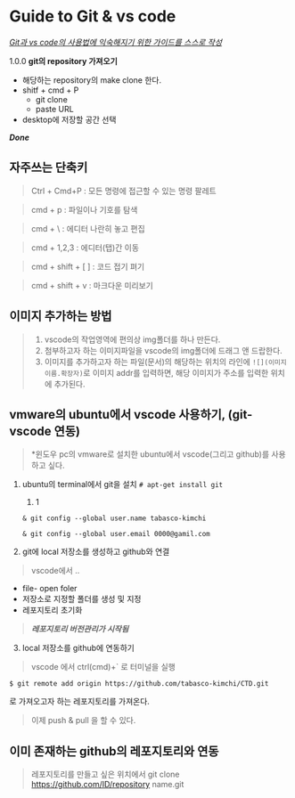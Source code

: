 # Guide to Git & vs code

*<U>Git과 vs code의 사용법에 익숙해지기 위한 가이드를 스스로 작성</U>*


1.0.0 **git의 repository 가져오기**

- 해당하는 repository의 make clone 한다.
- shitf + cmd + P
  - git clone
  - paste URL
- desktop에 저장할 공간 선택

***Done***

## 자주쓰는 단축키
> Ctrl + Cmd+P : 모든 명령에 접근할 수 있는 명령 팔레트

> cmd + p : 파일이나 기호를 탐색

> cmd + \ : 에디터 나란히 놓고 편집

> cmd + 1,2,3 : 에디터(탭)간 이동

> cmd + shift + [ ] : 코드 접기 펴기

> cmd + shift + v : 마크다운 미리보기




## 이미지 추가하는 방법

> 1. vscode의 작업영역에 편의상 img폴더를 하나 만든다.
> 2. 첨부하고자 하는 이미지파일을 vscode의 img폴더에 드래그 앤 드랍한다.
> 3. 이미지를 추가하고자 하는 파일(문서)의 해당하는 위치의 라인에 ```![](이미지이름.확장자)```로 이미지 addr를 입력하면, 해당 이미지가 주소를 입력한 위치에 추가된다.



## vmware의 ubuntu에서 vscode 사용하기, (git-vscode 연동)

> *윈도우 pc의 vmware로 설치한 ubuntu에서 vscode(그리고 github)를 사용하고 싶다. 
1. ubuntu의 terminal에서 git을 설치
   ```# apt-get install git```

   1. 1 
   ```
   & git config --global user.name tabasco-kimchi
   
   & git config --global user.email 0000@gamil.com
   ```

2. git에 local 저장소를 생성하고 github와 연결

> vscode에서 ..
* file- open foler
* 저장소로 지정할 폴더를 생성 및 지정
* 레포지토리 초기화

> ***레포지토리 버전관리가 시작됨***

3. local 저장소를  github에 연동하기

> vscode 에서  ctrl(cmd)+` 로 터미널을 실행
```
$ git remote add origin https://github.com/tabasco-kimchi/CTD.git
```
로 가져오고자 하는 레포지토리를 가져온다.

> 이제 push & pull 을 할 수 있다.


## 이미 존재하는 github의 레포지토리와 연동

> 레포지토리를 만들고 싶은 위치에서 git clone https://github.com/ID/repository name.git

